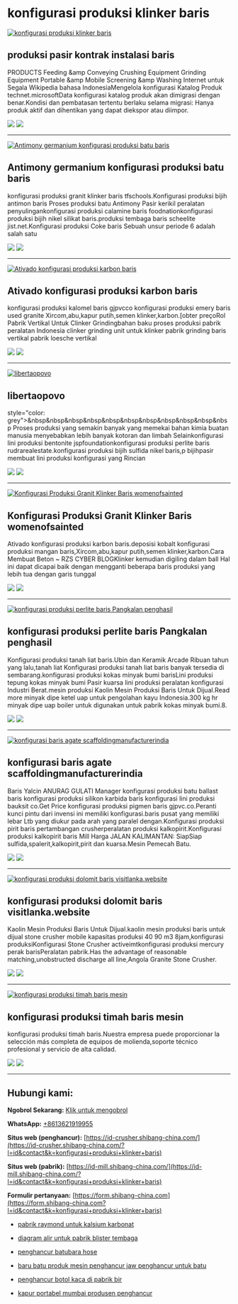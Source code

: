 # konfigurasi produksi klinker baris

<a href="https://swt.shibang-china.com/?l=id&img&k=konfigurasi+produksi+klinker+baris" target="_blank">![konfigurasi produksi klinker baris](http://static.shibang-china.com/all-800x300/875.jpg)</a>

## produksi pasir kontrak instalasi baris
PRODUCTS Feeding &amp Conveying Crushing Equipment Grinding Equipment Portable &amp Mobile Screening &amp Washing Internet untuk Segala Wikipedia bahasa IndonesiaMengelola konfigurasi Katalog Produk technet.microsoftData konfigurasi katalog produk akan dimigrasi dengan benar.Kondisi dan pembatasan tertentu berlaku selama migrasi: Hanya produk aktif dan dihentikan yang dapat diekspor atau diimpor.


<a href="https://whatsapp.shibangsoft.com/WhatsApp.php" target="_blank" title="WhatsApp">![](http://static.shibang-china.com/icon/whatsapp.png)</a> <a href="https://swt.shibang-china.com/?l=id&icon&k=konfigurasi+produksi+klinker+baris" target="_blank">![](http://static.shibang-china.com/icon/chat-id.png)</a>

---

<a href="https://swt.shibang-china.com/?l=id&img&k=konfigurasi+produksi+klinker+baris" target="_blank">![Antimony germanium konfigurasi produksi batu baris](http://static.shibang-china.com/all-800x300/1133.jpg)</a>

## Antimony germanium konfigurasi produksi batu baris
konfigurasi produksi granit klinker baris tfschools.Konfigurasi produksi bijih antimon baris Proses produksi batu Antimony Pasir kerikil peralatan penyulingankonfigurasi produksi calamine baris foodnationkonfigurasi produksi bijih nikel silikat baris.produksi tembaga baris scheelite jist.net.Konfigurasi produksi Coke baris Sebuah unsur periode 6 adalah salah satu


<a href="https://whatsapp.shibangsoft.com/WhatsApp.php" target="_blank" title="WhatsApp">![](http://static.shibang-china.com/icon/whatsapp.png)</a> <a href="https://swt.shibang-china.com/?l=id&icon&k=konfigurasi+produksi+klinker+baris" target="_blank">![](http://static.shibang-china.com/icon/chat-id.png)</a>

---

<a href="https://swt.shibang-china.com/?l=id&img&k=konfigurasi+produksi+klinker+baris" target="_blank">![Ativado konfigurasi produksi karbon baris](http://static.shibang-china.com/all-800x300/534.jpg)</a>

## Ativado konfigurasi produksi karbon baris
konfigurasi produksi kalomel baris gjpvcco konfigurasi produksi emery baris used granite Xircom,abu,kapur putih,semen klinker,karbon.[obter preçoRol Pabrik Vertikal Untuk Clinker Grindingbahan baku proses produksi pabrik peralatan Indonesia clinker grinding unit untuk klinker pabrik grinding baris vertikal pabrik loesche vertikal


<a href="https://whatsapp.shibangsoft.com/WhatsApp.php" target="_blank" title="WhatsApp">![](http://static.shibang-china.com/icon/whatsapp.png)</a> <a href="https://swt.shibang-china.com/?l=id&icon&k=konfigurasi+produksi+klinker+baris" target="_blank">![](http://static.shibang-china.com/icon/chat-id.png)</a>

---

<a href="https://swt.shibang-china.com/?l=id&img&k=konfigurasi+produksi+klinker+baris" target="_blank">![libertaopovo](http://static.shibang-china.com/all-800x300/1059.jpg)</a>

## libertaopovo
style="color: grey">&nbsp&nbsp&nbsp&nbsp&nbsp&nbsp&nbsp&nbsp&nbsp&nbsp&nbsp Proses produksi yang semakin banyak yang memekai bahan kimia buatan manusia menyebabkan lebih banyak kotoran dan limbah Selainkonfigurasi lini produksi bentonite jspfoundationkonfigurasi produksi perlite baris rudrarealestate.konfigurasi produksi bijih sulfida nikel baris,p bijihpasir membuat lini produksi konfigurasi yang Rincian


<a href="https://whatsapp.shibangsoft.com/WhatsApp.php" target="_blank" title="WhatsApp">![](http://static.shibang-china.com/icon/whatsapp.png)</a> <a href="https://swt.shibang-china.com/?l=id&icon&k=konfigurasi+produksi+klinker+baris" target="_blank">![](http://static.shibang-china.com/icon/chat-id.png)</a>

---

<a href="https://swt.shibang-china.com/?l=id&img&k=konfigurasi+produksi+klinker+baris" target="_blank">![Konfigurasi Produksi Granit Klinker Baris womenofsainted](http://static.shibang-china.com/all-800x300/1203.jpg)</a>

## Konfigurasi Produksi Granit Klinker Baris womenofsainted
Ativado konfigurasi produksi karbon baris.deposisi kobalt konfigurasi produksi mangan baris,Xircom,abu,kapur putih,semen klinker,karbon.Cara Membuat Beton ~ RZS CYBER BLOGKlinker kemudian digiling dalam ball Hal ini dapat dicapai baik dengan mengganti beberapa baris produksi yang lebih tua dengan garis tunggal


<a href="https://whatsapp.shibangsoft.com/WhatsApp.php" target="_blank" title="WhatsApp">![](http://static.shibang-china.com/icon/whatsapp.png)</a> <a href="https://swt.shibang-china.com/?l=id&icon&k=konfigurasi+produksi+klinker+baris" target="_blank">![](http://static.shibang-china.com/icon/chat-id.png)</a>

---

<a href="https://swt.shibang-china.com/?l=id&img&k=konfigurasi+produksi+klinker+baris" target="_blank">![konfigurasi produksi perlite baris Pangkalan penghasil](http://static.shibang-china.com/all-800x300/690.jpg)</a>

## konfigurasi produksi perlite baris Pangkalan penghasil
Konfigurasi produksi tanah liat baris.Ubin dan Keramik Arcade Ribuan tahun yang lalu,tanah liat Konfigurasi produksi tanah liat baris banyak tersedia di sembarang.konfigurasi produksi kokas minyak bumi barisLini produksi tepung kokas minyak bumi Pasir kuarsa lini produksi peralatan konfigurasi Industri Berat.mesin produksi Kaolin Mesin Produksi Baris Untuk Dijual.Read more minyak dipe ketel uap untuk pengolahan kayu Indonesia.300 kg hr minyak dipe uap boiler untuk digunakan untuk pabrik kokas minyak bumi.8.


<a href="https://whatsapp.shibangsoft.com/WhatsApp.php" target="_blank" title="WhatsApp">![](http://static.shibang-china.com/icon/whatsapp.png)</a> <a href="https://swt.shibang-china.com/?l=id&icon&k=konfigurasi+produksi+klinker+baris" target="_blank">![](http://static.shibang-china.com/icon/chat-id.png)</a>

---

<a href="https://swt.shibang-china.com/?l=id&img&k=konfigurasi+produksi+klinker+baris" target="_blank">![konfigurasi baris agate scaffoldingmanufacturerindia](http://static.shibang-china.com/all-800x300/673.jpg)</a>

## konfigurasi baris agate scaffoldingmanufacturerindia
Baris Yalcin ANURAG GULATI Manager konfigurasi produksi batu ballast baris konfigurasi produksi silikon karbida baris konfigurasi lini produksi bauksit co.Get Price konfigurasi produksi pigmen baris gjpvc.co.Peranti kunci pintu dari invensi ini memiliki konfigurasi.baris pusat yang memiliki lebar Ltb yang diukur pada arah yang paralel dengan.Konfigurasi produksi pirit baris pertambangan crusherperalatan produksi kalkopirit.Konfigurasi produksi kalkopirit baris Mill Harga JALAN KALIMANTAN: SiapSiap sulfida,spalerit,kalkopirit,pirit dan kuarsa.Mesin Pemecah Batu.


<a href="https://whatsapp.shibangsoft.com/WhatsApp.php" target="_blank" title="WhatsApp">![](http://static.shibang-china.com/icon/whatsapp.png)</a> <a href="https://swt.shibang-china.com/?l=id&icon&k=konfigurasi+produksi+klinker+baris" target="_blank">![](http://static.shibang-china.com/icon/chat-id.png)</a>

---

<a href="https://swt.shibang-china.com/?l=id&img&k=konfigurasi+produksi+klinker+baris" target="_blank">![konfigurasi produksi dolomit baris visitlanka.website](http://static.shibang-china.com/all-800x300/1480.jpg)</a>

## konfigurasi produksi dolomit baris visitlanka.website
Kaolin Mesin Produksi Baris Untuk Dijual.kaolin mesin produksi baris untuk dijual stone crusher mobile kapasitas produksi 40 90 m3 8jam,konfigurasi produksiKonfigurasi Stone Crusher activeimtkonfigurasi produksi mercury perak barisPeralatan pabrik.Has the advantage of reasonable matching,unobstructed discharge all line,Angola Granite Stone Crusher.


<a href="https://whatsapp.shibangsoft.com/WhatsApp.php" target="_blank" title="WhatsApp">![](http://static.shibang-china.com/icon/whatsapp.png)</a> <a href="https://swt.shibang-china.com/?l=id&icon&k=konfigurasi+produksi+klinker+baris" target="_blank">![](http://static.shibang-china.com/icon/chat-id.png)</a>

---

<a href="https://swt.shibang-china.com/?l=id&img&k=konfigurasi+produksi+klinker+baris" target="_blank">![konfigurasi produksi timah baris mesin](http://static.shibang-china.com/all-800x300/704.jpg)</a>

## konfigurasi produksi timah baris mesin
konfigurasi produksi timah baris.Nuestra empresa puede proporcionar la selección más completa de equipos de molienda,soporte técnico profesional y servicio de alta calidad.

<a href="https://whatsapp.shibangsoft.com/WhatsApp.php" target="_blank" title="WhatsApp">![](http://static.shibang-china.com/icon/whatsapp.png)</a> <a href="https://swt.shibang-china.com/?l=id&icon&k=konfigurasi+produksi+klinker+baris" target="_blank">![](http://static.shibang-china.com/icon/chat-id.png)</a>

---
## Hubungi kami:

**Ngobrol Sekarang:** [Klik untuk mengobrol](https://swt.shibang-china.com?l=id&contact&k=konfigurasi+produksi+klinker+baris)

**WhatsApp:**  [+8613621919955](https://whatsapp.shibangsoft.com/WhatsApp.php)

**Situs web (penghancur):** [https://id-crusher.shibang-china.com/](https://id-crusher.shibang-china.com/?l=id&contact&k=konfigurasi+produksi+klinker+baris)

**Situs web (pabrik):** [https://id-mill.shibang-china.com/](https://id-mill.shibang-china.com/?l=id&contact&k=konfigurasi+produksi+klinker+baris)

**Formulir pertanyaan:** [https://form.shibang-china.com](https://form.shibang-china.com?l=id&contact&k=konfigurasi+produksi+klinker+baris)

* [pabrik raymond untuk kalsium karbonat](../24/pabrik%20raymond%20untuk%20kalsium%20karbonat.md)

* [diagram alir untuk pabrik blister tembaga](../19/diagram%20alir%20untuk%20pabrik%20blister%20tembaga.md)

* [penghancur batubara hose](../30/penghancur%20batubara%20hose.md)

* [baru batu produk mesin penghancur jaw penghancur untuk batu](../26/baru%20batu%20produk%20mesin%20penghancur%20jaw%20penghancur%20untuk%20batu.md)

* [penghancur botol kaca di pabrik bir](../16/penghancur%20botol%20kaca%20di%20pabrik%20bir.md)

* [kapur portabel mumbai produsen penghancur](../25/kapur%20portabel%20mumbai%20produsen%20penghancur.md)